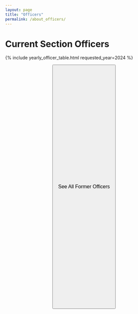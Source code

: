 ```yaml
---
layout: page
title: "Officers"
permalink: /about_officers/
---
```


# Current Section Officers

{% include yearly_officer_table.html requested_year=2024 %}

<p align=center>
<button class="buttonSI" name="button" style="height:20%;width:40%" onclick="window.location.href='/about_officers_all/'"><font size="3">See All Former Officers</font></button>
</p>







